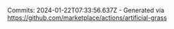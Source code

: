 Commits: 2024-01-22T07:33:56.637Z - Generated via https://github.com/marketplace/actions/artificial-grass
<br>
